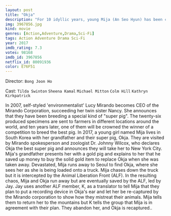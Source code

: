 ```yaml
---
layout: post
title: "Okja"
description: "For 10 idyllic years, young Mija (An Seo Hyun) has been caretaker and constant companion to Okja-a massive animal and an even bigger friend-at her home in the mountains of South Korea. But that changes when a family-owned multinational conglomerate Mirando Corporation takes Okja for themselves and transports her to New York, where image obsessed and self-promoting CEO Lucy Mirando (Tilda Swinton) has big plans for Mija's dearest friend. With n.."
img: 3967856.jpg
kind: movie
genres: [Action,Adventure,Drama,Sci-Fi]
tags: Action Adventure Drama Sci-Fi 
year: 2017
imdb_rating: 7.3
votes: 98168
imdb_id: 3967856
netflix_id: 80091936
color: E76F51
---
```

Director: `Bong Joon Ho`  

Cast: `Tilda Swinton` `Sheena Kamal` `Michael Mitton` `Colm Hill` `Kathryn Kirkpatrick` 

In 2007, self-styled 'environmentalist' Lucy Mirando becomes CEO of the Mirando Corporation, succeeding her twin sister Nancy. She announces that they have been breeding a special kind of "super pig". The twenty-six produced specimens are sent to farmers in different locations around the world, and ten years later, one of them will be crowned the winner of a competition to breed the best pig. In 2017, a young girl named Mija lives in South Korea with her grandfather and their super pig, Okja. They are visited by Mirando spokesperson and zoologist Dr. Johnny Wilcox, who declares Okja the best super pig and announces they will take her to New York City. Mija's grandfather presents her with a gold pig and explains to her that he saved up money to buy the solid gold item to replace Okja when she was taken away. Devastated, Mija runs away to Seoul to find Okja, where she sees her as she is being loaded onto a truck. Mija chases down the truck but it is intercepted by the Animal Liberation Front (ALF). In the resulting chaos, Mija and Okja run away but are eventually saved by the ALF, led by Jay. Jay uses another ALF member, K, as a translator to tell Mija that they plan to put a recording device in Okja's ear and let her be re-captured by the Mirando corporation to show how they mistreat their animals. Mija tells them to return her to the mountains but K tells the group that Mija is in agreement with their plan. They abandon her, and Okja is recaptured..